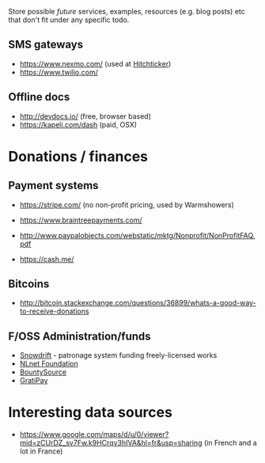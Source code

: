 Store possible _future_ services, examples, resources (e.g. blog
posts) etc that don't fit under any specific todo.

## SMS gateways
* https://www.nexmo.com/ (used at [Hitchticker](https://github.com/guaka/hitchticker/issues/2))
* https://www.twilio.com/

## Offline docs
* http://devdocs.io/ (free, browser based)
* https://kapeli.com/dash (paid, OSX)

# Donations / finances
## Payment systems
* https://stripe.com/ (no non-profit pricing, used by Warmshowers)
* https://www.braintreepayments.com/
* http://www.paypalobjects.com/webstatic/mktg/Nonprofit/NonProfitFAQ.pdf

* https://cash.me/

## Bitcoins
* http://bitcoin.stackexchange.com/questions/36899/whats-a-good-way-to-receive-donations

## F/OSS Administration/funds
* [Snowdrift](https://snowdrift.coop/) - patronage system funding freely-licensed works
* [NLnet Foundation](https://nlnet.nl)
* [BountySource](https://www.bountysource.com/teams/trustroots)
* [GratiPay](https://gratipay.com/for/trustroots/)

# Interesting data sources
* https://www.google.com/maps/d/u/0/viewer?mid=zCUrDZ_sv7Fw.k9HCrqv3hIVA&hl=fr&usp=sharing (in French and a lot in France)
